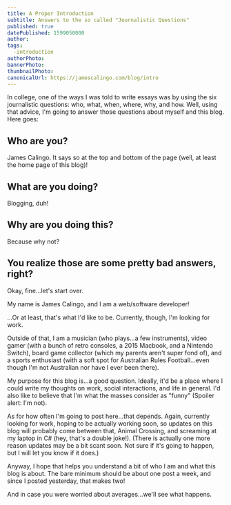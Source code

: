```yaml
---
title: A Proper Introduction
subtitle: Answers to the so called "Journalistic Questions"
published: true
datePublished: 1599050000
author: 
tags:
  -introduction
authorPhoto: 
bannerPhoto:
thumbnailPhoto: 
canonicalUrl: https://jamescalingo.com/blog/intro
---
```


In college, one of the ways I was told to write essays was by using the six journalistic questions: who, what, when, where, why, and how. Well, using that advice, I'm going to answer those questions about myself and this blog. Here goes:

## Who are you?

James Calingo. It says so at the top and bottom of the page (well, at least the home page of this blog)!

## What are you doing?

Blogging, duh!

## Why are you doing this?

Because why not?

## You realize those are some pretty bad answers, right?

Okay, fine...let's start over.

My name is James Calingo, and I am a web/software developer!

...Or at least, that's what I'd like to be. Currently, though, I'm looking for work.

Outside of that, I am a musician (who plays...a few instruments), video gamer (with a bunch of retro consoles, a 2015 Macbook, and a Nintendo Switch), board game collector (which my parents aren't super fond of), and a sports enthusiast (with a soft spot for Australian Rules Football...even though I'm not Australian nor have I ever been there).

My purpose for this blog is...a good question. Ideally, it'd be a place where I could write my thoughts on work, social interactions, and life in general. I'd also like to believe that I'm what the masses consider as "funny" (Spoiler alert: I'm not).

As for how often I'm going to post here...that depends. Again, currently looking for work, hoping to be actually working soon, so updates on this blog will probably come between that, Animal Crossing, and screaming at my laptop in C# (hey, that's a double joke!).
(There is actually one more reason updates may be a bit scant soon. Not sure if it's going to happen, but I will let you know if it does.)

Anyway, I hope that helps you understand a bit of who I am and what this blog is about. The bare minimum should be about one post a week, and since I posted yesterday, that makes two!

And in case you were worried about averages...we'll see what happens.